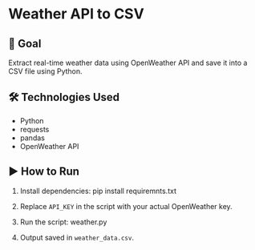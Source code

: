 # Weather API to CSV

## 🎯 Goal
Extract real-time weather data using OpenWeather API and save it into a CSV file using Python.

## 🛠 Technologies Used
- Python
- requests
- pandas
- OpenWeather API

## ▶️ How to Run
1. Install dependencies: pip install requiremnts.txt

2. Replace `API_KEY` in the script with your actual OpenWeather key.

3. Run the script: weather.py

4. Output saved in `weather_data.csv`.


